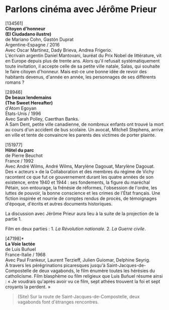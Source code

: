 # Parlons cinéma avec Jérôme Prieur

[134561]  
**Citoyen d'honneur**  
**(El Ciudadano ilustre)**  
de Mariano Cohn, Gastón Duprat  
Argentine-Espagne / 2016  
Avec Oscar Martínez, Dady Brieva, Andrea Frigerio.  
L'écrivain argentin Daniel Mantovani, lauréat du Prix Nobel de littérature, vit en Europe depuis plus de trente ans. Alors qu'il refusait systématiquement toute invitation, il accepte celle de sa petite ville natale, Salas, qui souhaite le faire citoyen d'honneur. Mais est-ce une bonne idée de revoir des habitants devenus, d'année en année, les personnages de ses différents romans ?

[28946]  
**De beaux lendemains**  
**(The Sweet Hereafter)**  
d'Atom Egoyan  
États-Unis / 1996  
Avec Sarah Polley, Caerthan Banks.  
À Sam Dent, petite ville canadienne, de nombreux enfants ont trouvé la mort au cours d'un accident de bus scolaire. Un avocat, Mitchell Stephens, arrive en ville et tente de convaincre les parents des victimes de porter plainte.

[151977]  
**Hôtel du parc**  
de Pierre Beuchot  
France / 1992  
Avec André Wilms, André Wilms, Marylène Dagouat, Marylène Dagouat.  
Des « acteurs » de la Collaboration et des membres du régime de Vichy racontent ce que fut ce gouvernement durant les quatre années de son existence, entre 1940 et 1944 : ses fondements, la figure du maréchal Pétain, son entourage, la frénésie de réformes, l'obsession de l'ordre, les luttes de pouvoir, la bonne conscience et les crimes de l'État français. Une fiction inspirée et nourrie de comptes rendus de procès, de témoignages d'époque, d'écrits et autres documents historiques.

La discussion avec Jérôme Prieur aura lieu à la suite de la projection de la partie 1.

Film en deux parties : 1. _La Révolution nationale._ 2. _La Guerre civile_.

[47198]*  
**La Voie lactée**  
de Luis Buñuel  
France-Italie / 1968  
Avec Paul Frankeur, Laurent Terzieff, Julien Guiomar, Delphine Seyrig.  
À travers les pérégrinations picaresques jusqu'à Saint-Jacques-de-Compostelle de deux vagabonds, le film énumère toutes les hérésies du catholicisme. Film blasphème ou film religieux que Luis Buñuel résume ainsi : « Je voudrais qu'après avoir vu ce film, sept athées trouvent la foi et sept croyants la perdent. »

> (Site) Sur la route de Saint-Jacques-de-Compostelle, deux vagabonds font d'étranges rencontres.

